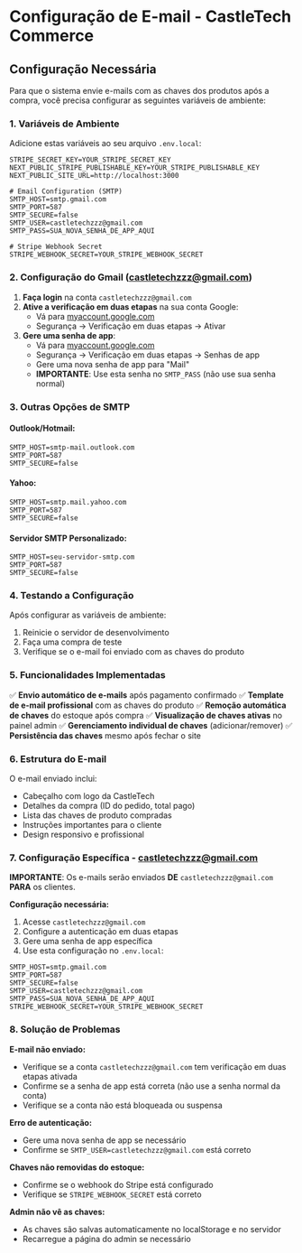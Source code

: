 # Configuração de E-mail - CastleTech Commerce

## Configuração Necessária

Para que o sistema envie e-mails com as chaves dos produtos após a compra, você precisa configurar as seguintes variáveis de ambiente:

### 1. Variáveis de Ambiente

Adicione estas variáveis ao seu arquivo `.env.local`:

```env
STRIPE_SECRET_KEY=YOUR_STRIPE_SECRET_KEY
NEXT_PUBLIC_STRIPE_PUBLISHABLE_KEY=YOUR_STRIPE_PUBLISHABLE_KEY
NEXT_PUBLIC_SITE_URL=http://localhost:3000

# Email Configuration (SMTP)
SMTP_HOST=smtp.gmail.com
SMTP_PORT=587
SMTP_SECURE=false
SMTP_USER=castletechzzz@gmail.com
SMTP_PASS=SUA_NOVA_SENHA_DE_APP_AQUI

# Stripe Webhook Secret
STRIPE_WEBHOOK_SECRET=YOUR_STRIPE_WEBHOOK_SECRET
```

### 2. Configuração do Gmail (castletechzzz@gmail.com)

1. **Faça login** na conta `castletechzzz@gmail.com`
2. **Ative a verificação em duas etapas** na sua conta Google:
   - Vá para [myaccount.google.com](https://myaccount.google.com)
   - Segurança → Verificação em duas etapas → Ativar
3. **Gere uma senha de app**:
   - Vá para [myaccount.google.com](https://myaccount.google.com)
   - Segurança → Verificação em duas etapas → Senhas de app
   - Gere uma nova senha de app para "Mail"
   - **IMPORTANTE**: Use esta senha no `SMTP_PASS` (não use sua senha normal)

### 3. Outras Opções de SMTP

#### Outlook/Hotmail:

```env
SMTP_HOST=smtp-mail.outlook.com
SMTP_PORT=587
SMTP_SECURE=false
```

#### Yahoo:

```env
SMTP_HOST=smtp.mail.yahoo.com
SMTP_PORT=587
SMTP_SECURE=false
```

#### Servidor SMTP Personalizado:

```env
SMTP_HOST=seu-servidor-smtp.com
SMTP_PORT=587
SMTP_SECURE=false
```

### 4. Testando a Configuração

Após configurar as variáveis de ambiente:

1. Reinicie o servidor de desenvolvimento
2. Faça uma compra de teste
3. Verifique se o e-mail foi enviado com as chaves do produto

### 5. Funcionalidades Implementadas

✅ **Envio automático de e-mails** após pagamento confirmado
✅ **Template de e-mail profissional** com as chaves do produto
✅ **Remoção automática de chaves** do estoque após compra
✅ **Visualização de chaves ativas** no painel admin
✅ **Gerenciamento individual de chaves** (adicionar/remover)
✅ **Persistência das chaves** mesmo após fechar o site

### 6. Estrutura do E-mail

O e-mail enviado inclui:

- Cabeçalho com logo da CastleTech
- Detalhes da compra (ID do pedido, total pago)
- Lista das chaves de produto compradas
- Instruções importantes para o cliente
- Design responsivo e profissional

### 7. Configuração Específica - castletechzzz@gmail.com

**IMPORTANTE**: Os e-mails serão enviados **DE** `castletechzzz@gmail.com` **PARA** os clientes.

**Configuração necessária:**

1. Acesse `castletechzzz@gmail.com`
2. Configure a autenticação em duas etapas
3. Gere uma senha de app específica
4. Use esta configuração no `.env.local`:

```env
SMTP_HOST=smtp.gmail.com
SMTP_PORT=587
SMTP_SECURE=false
SMTP_USER=castletechzzz@gmail.com
SMTP_PASS=SUA_NOVA_SENHA_DE_APP_AQUI
STRIPE_WEBHOOK_SECRET=YOUR_STRIPE_WEBHOOK_SECRET
```

### 8. Solução de Problemas

**E-mail não enviado:**

- Verifique se a conta `castletechzzz@gmail.com` tem verificação em duas etapas ativada
- Confirme se a senha de app está correta (não use a senha normal da conta)
- Verifique se a conta não está bloqueada ou suspensa

**Erro de autenticação:**

- Gere uma nova senha de app se necessário
- Confirme se `SMTP_USER=castletechzzz@gmail.com` está correto

**Chaves não removidas do estoque:**

- Confirme se o webhook do Stripe está configurado
- Verifique se `STRIPE_WEBHOOK_SECRET` está correto

**Admin não vê as chaves:**

- As chaves são salvas automaticamente no localStorage e no servidor
- Recarregue a página do admin se necessário
